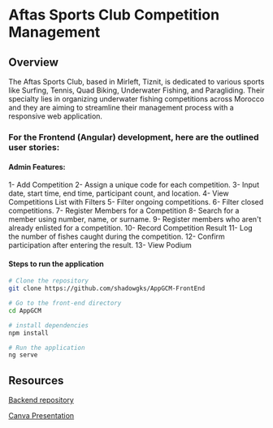 # Aftas Sports Club Competition Management

## Overview
The Aftas Sports Club, based in Mirleft, Tiznit, is dedicated to various sports like Surfing, Tennis, Quad Biking, Underwater Fishing, and Paragliding. Their specialty lies in organizing underwater fishing competitions across Morocco and they are aiming to streamline their management process with a responsive web application.

### For the Frontend (Angular) development, here are the outlined user stories:

#### Admin Features:

1- Add Competition
2- Assign a unique code for each competition.
3- Input date, start time, end time, participant count, and location.
4- View Competitions List with Filters
5- Filter ongoing competitions.
6- Filter closed competitions.
7- Register Members for a Competition
8- Search for a member using number, name, or surname.
9- Register members who aren't already enlisted for a competition.
10- Record Competition Result
11- Log the number of fishes caught during the competition.
12- Confirm participation after entering the result.
13- View Podium

#### Steps to run the application

```bash
# Clone the repository
git clone https://github.com/shadowgks/AppGCM-FrontEnd
```
```bash
# Go to the front-end directory
cd AppGCM
```
```bash
# install dependencies
npm install
```
```bash
# Run the application
ng serve
```

## Resources

[Backend repository](https://github.com/shadowgks/AppGCM)

[Canva Presentation](https://www.canva.com/design/DAF3WU10IBE/OhjXvqL-PUy_bDxDsu1qxw/edit?utm_content=DAF3WU10IBE&utm_campaign=designshare&utm_medium=link2&utm_source=sharebutton)
